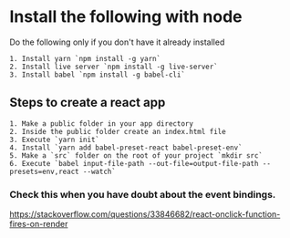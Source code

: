 # Install the following with node 

Do the following only if you don't have it already installed

    1. Install yarn `npm install -g yarn`
    2. Install live server `npm install -g live-server`
    3. Install babel `npm install -g babel-cli`

## Steps to create a react app

    1. Make a public folder in your app directory
    2. Inside the public folder create an index.html file
    3. Execute `yarn init`
    4. Install `yarn add babel-preset-react babel-preset-env`
    5. Make a `src` folder on the root of your project `mkdir src`
    6. Execute `babel input-file-path --out-file=output-file-path --presets=env,react --watch`

### Check this when you have doubt about the event bindings.

https://stackoverflow.com/questions/33846682/react-onclick-function-fires-on-render


